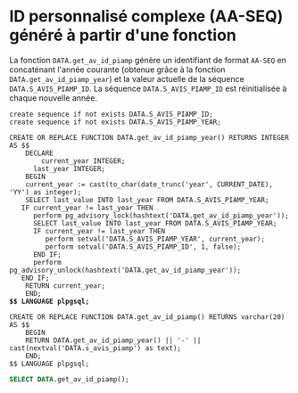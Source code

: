 # ID personnalisé complexe (AA-SEQ) généré à partir d'une fonction

La fonction `DATA.get_av_id_piamp` génère un identifiant de format `AA-SEQ` en concaténant l'année courante (obtenue grâce à la fonction `DATA.get_av_id_piamp_year`) et la valeur actuelle de la séquence `DATA.S_AVIS_PIAMP_ID`. La séquence `DATA.S_AVIS_PIAMP_ID` est réinitialisée à chaque nouvelle année.

<pre class="language-plsql"><code class="lang-plsql">create sequence if not exists DATA.S_AVIS_PIAMP_ID;
create sequence if not exists DATA.S_AVIS_PIAMP_YEAR;

CREATE OR REPLACE FUNCTION DATA.get_av_id_piamp_year() RETURNS INTEGER AS $$
    DECLARE
        current_year INTEGER;
      last_year INTEGER;
    BEGIN
    current_year := cast(to_char(date_trunc('year', CURRENT_DATE), 'YY') as integer);
    SELECT last_value INTO last_year FROM DATA.S_AVIS_PIAMP_YEAR;
   IF current_year != last_year THEN
      perform pg_advisory_lock(hashtext('DATA.get_av_id_piamp_year'));
      SELECT last_value INTO last_year FROM DATA.S_AVIS_PIAMP_YEAR;
      IF current_year != last_year THEN
         perform setval('DATA.S_AVIS_PIAMP_YEAR', current_year);
         perform setval('DATA.S_AVIS_PIAMP_ID', 1, false);
      END IF;
      perform pg_advisory_unlock(hashtext('DATA.get_av_id_piamp_year'));
   END IF;
    RETURN current_year;
    END;
<strong>$$ LANGUAGE plpgsql;
</strong>
CREATE OR REPLACE FUNCTION DATA.get_av_id_piamp() RETURNS varchar(20) AS $$
    BEGIN
    RETURN DATA.get_av_id_piamp_year() || '-' || cast(nextval('DATA.s_avis_piamp') as text);
    END;
$$ LANGUAGE plpgsql;
</code></pre>

```sql
SELECT DATA.get_av_id_piamp();
```
